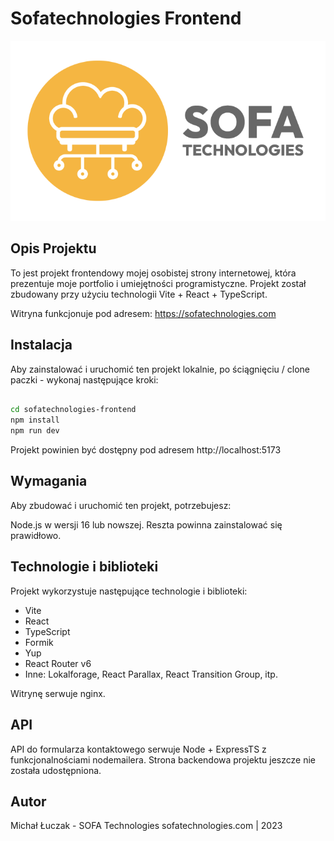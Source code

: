 # Sofatechnologies Frontend

![Logo Sofatechnologies](/src/assets/sofatechnologies-logo-email.png)

## Opis Projektu

To jest projekt frontendowy mojej osobistej strony internetowej, która prezentuje moje portfolio i umiejętności programistyczne. Projekt został zbudowany przy użyciu technologii Vite + React + TypeScript.

Witryna funkcjonuje pod adresem:
https://sofatechnologies.com

## Instalacja

Aby zainstalować i uruchomić ten projekt lokalnie, po ściągnięciu / clone paczki - wykonaj następujące kroki:

```bash

cd sofatechnologies-frontend
npm install
npm run dev
```

Projekt powinien być dostępny pod adresem http://localhost:5173

## Wymagania

Aby zbudować i uruchomić ten projekt, potrzebujesz:

Node.js w wersji 16 lub nowszej. Reszta powinna zainstalować się prawidłowo.

## Technologie i biblioteki

Projekt wykorzystuje następujące technologie i biblioteki:

- Vite
- React
- TypeScript
- Formik
- Yup
- React Router v6
- Inne: Lokalforage, React Parallax, React Transition Group, itp.

Witrynę serwuje nginx.

## API

API do formularza kontaktowego serwuje Node + ExpressTS z funkcjonalnościami nodemailera.
Strona backendowa projektu jeszcze nie została udostępniona.

## Autor

Michał Łuczak - SOFA Technologies
sofatechnologies.com | 2023
